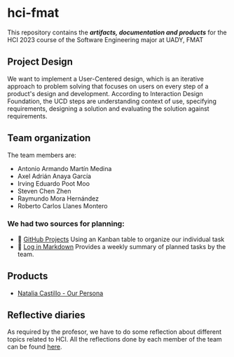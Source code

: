 # hci-fmat

This repository contains the **_artifacts, documentation and products_** for the HCI 2023 course of the Software Engineering major at UADY, FMAT

## Project Design

We want to implement a User-Centered design, which is an iterative approach to problem solving that focuses on users on every step of a product's design and development. According to Interaction Design Foundation, the UCD steps are understanding context of use, specifying requirements, designing a solution and evaluating the solution against requirements.

## Team organization

The team members are:

- Antonio Armando Martín Medina
- Axel Adrián Anaya García
- Irving Eduardo Poot Moo
- Steven Chen Zhen
- Raymundo Mora Hernández
- Roberto Carlos Llanes Montero

### We had two sources for planning:

- 📅 [GitHub Projects](https://github.com/users/MaddozS/projects/1/views/5) Using an Kanban table to organize our individual task
- 📅 [Log in Markdown](https://github.com/MaddozS/hci-fmat/blob/main/Planning/Planning.md) Provides a weekly summary of planned tasks by the team.

## Products

- [Natalia Castillo - Our Persona](https://github.com/MaddozS/hci-fmat/blob/main/Persona%20Profile.pdf)

## Reflective diaries

As required by the profesor, we have to do some reflection about different topics related to HCI. All the reflections done by each member of the team can be found [here](https://github.com/MaddozS/hci-fmat/tree/main/Reflections/).
